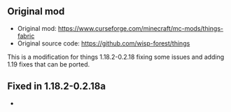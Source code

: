 ## Original mod
  * Original mod: https://www.curseforge.com/minecraft/mc-mods/things-fabric
  * Original source code: https://github.com/wisp-forest/things

This is a modification for things 1.18.2-0.2.18 fixing some issues and adding 1.19 fixes that can be ported.

## Fixed in 1.18.2-0.2.18a
- 
